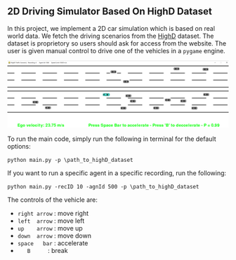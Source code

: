 ## 2D Driving Simulator Based On HighD Dataset

In this project, we implement a 2D car simulation which is based on real world data. We fetch the driving scenarios from the [HighD](https://www.highd-dataset.com/) dataset. The dataset is proprietory so users should ask for access from the website. The user is given manual control to drive one of the vehicles in  a `pygame` engine.

<img src="imgs/simulator.PNG" width="830">

To run the main code, simply run the following in terminal for the default options:

```
python main.py -p \path_to_highD_dataset 
```

If you want to run a specific agent in a specific recording, run the following:

```
python main.py -recID 10 -agnId 500 -p \path_to_highD_dataset
```

The controls of the vehicle are:
- `right arrow` : move right 
- `left  arrow` : move left
- `up    arrow` : move up 
- `down  arrow` : move down 
- `space   bar` : accelerate 
- `    B      ` : break

